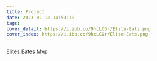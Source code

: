 ```yaml
---
title: Project
date: 2023-02-13 14:53:19
tags:
cover_detail: https://i.ibb.co/9hcLCGr/Elite-Eats.png
cover_index: https://i.ibb.co/9hcLCGr/Elite-Eats.png
---
```

[Elites Eates Mvp ](https://github.com/jackdee0077/Elite-Eats.git)